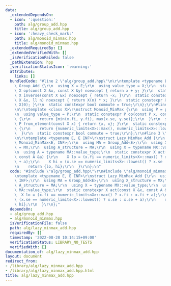 ```yaml
---
data:
  _extendedDependsOn:
  - icon: ':question:'
    path: alg/group_add.hpp
    title: alg/group_add.hpp
  - icon: ':heavy_check_mark:'
    path: alg/monoid_minmax.hpp
    title: alg/monoid_minmax.hpp
  _extendedRequiredBy: []
  _extendedVerifiedWith: []
  _isVerificationFailed: false
  _pathExtension: hpp
  _verificationStatusIcon: ':warning:'
  attributes:
    links: []
  bundledCode: "#line 2 \"alg/group_add.hpp\"\n\r\ntemplate <typename E>\r\nstruct\
    \ Group_Add {\r\n  using X = E;\r\n  using value_type = X;\r\n  static constexpr\
    \ X op(const X &x, const X &y) noexcept { return x + y; }\r\n  static constexpr\
    \ X inverse(const X &x) noexcept { return -x; }\r\n  static constexpr X power(const\
    \ X &x, ll n) noexcept { return X(n) * x; }\r\n  static constexpr X unit() { return\
    \ X(0); }\r\n  static constexpr bool commute = true;\r\n};\r\n#line 2 \"alg/monoid_minmax.hpp\"\
    \n\r\ntemplate <class X>\r\nstruct Monoid_MinMax {\r\n  using P = pair<X, X>;\r\
    \n  using value_type = P;\r\n  static constexpr P op(const P x, const P y) noexcept\
    \ {\r\n    return {min(x.fi, y.fi), max(x.se, y.se)};\r\n  }\r\n  static constexpr\
    \ P from_element(const X x) { return {x, x}; }\r\n  static constexpr P unit()\
    \ {\r\n    return {numeric_limits<X>::max(), numeric_limits<X>::lowest()};\r\n\
    \  }\r\n  static constexpr bool commute = true;\r\n};\r\n#line 3 \"alg/lazy_minmax_add.hpp\"\
    \n\r\ntemplate <typename E, E INF>\r\nstruct Lazy_MinMax_Add {\r\n  using MX =\
    \ Monoid_MinMax<E, INF>;\r\n  using MA = Group_Add<E>;\r\n  using X_structure\
    \ = MX;\r\n  using A_structure = MA;\r\n  using X = typename MX::value_type;\r\
    \n  using A = typename MA::value_type;\r\n  static constexpr X act(const X &x,\
    \ const A &a) {\r\n    X lo = (x.fi == numeric_limits<X>::max() ? x.fi : x.fi\
    \ + a);\r\n    X hi = (x.se == numeric_limits<X>::lowest() ? x.se : x.se + a);\r\
    \n    return {lo, hi};\r\n  }\r\n};\n"
  code: "#include \"alg/group_add.hpp\"\r\n#include \"alg/monoid_minmax.hpp\"\r\n\r\
    \ntemplate <typename E, E INF>\r\nstruct Lazy_MinMax_Add {\r\n  using MX = Monoid_MinMax<E,\
    \ INF>;\r\n  using MA = Group_Add<E>;\r\n  using X_structure = MX;\r\n  using\
    \ A_structure = MA;\r\n  using X = typename MX::value_type;\r\n  using A = typename\
    \ MA::value_type;\r\n  static constexpr X act(const X &x, const A &a) {\r\n  \
    \  X lo = (x.fi == numeric_limits<X>::max() ? x.fi : x.fi + a);\r\n    X hi =\
    \ (x.se == numeric_limits<X>::lowest() ? x.se : x.se + a);\r\n    return {lo,\
    \ hi};\r\n  }\r\n};"
  dependsOn:
  - alg/group_add.hpp
  - alg/monoid_minmax.hpp
  isVerificationFile: false
  path: alg/lazy_minmax_add.hpp
  requiredBy: []
  timestamp: '2022-08-28 10:14:15+09:00'
  verificationStatus: LIBRARY_NO_TESTS
  verifiedWith: []
documentation_of: alg/lazy_minmax_add.hpp
layout: document
redirect_from:
- /library/alg/lazy_minmax_add.hpp
- /library/alg/lazy_minmax_add.hpp.html
title: alg/lazy_minmax_add.hpp
---
```

